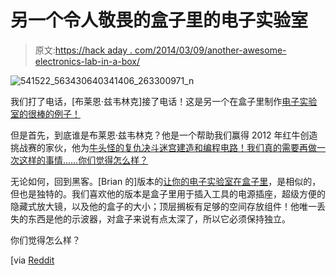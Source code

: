 # 另一个令人敬畏的盒子里的电子实验室

> 原文:[https://hack aday . com/2014/03/09/another-awesome-electronics-lab-in-a-box/](https://hackaday.com/2014/03/09/another-awesome-electronics-lab-in-a-box/)

![541522_563430640341406_263300971_n](../Images/b0774eabf6533b697d1d3037f8dbea04.png)

我们打了电话，[布莱恩·兹韦林克]接了电话！这是另一个在盒子里制作[电子实验室的很棒的例子！](http://brianzawesomeblog.blogspot.ca/2014/03/mobile-electronics-workbench.html)

但是首先，到底谁是布莱恩·兹韦林克？他是一个帮助我们赢得 2012 年红牛创造挑战赛的家伙，他为[牛头怪的复仇决斗迷宫建造和编程电路！我们真的需要再做一次这样的事情……你们觉得怎么样？](http://hackaday.com/2012/07/28/the-minotaurs-revenge-dueling-labyrinths/)

无论如何，回到黑客。[Brian 的]版本的[让你的电子实验室在盒子里](http://hackaday.com/2014/03/05/make-your-electronics-lab-in-a-box/)，是相似的，但也是独特的。我们喜欢他的版本是盒子里用于插入工具的电源插座，超级方便的隐藏式放大镜，以及他的盒子的大小；顶层搁板有足够的空间存放组件！他唯一丢失的东西是他的示波器，对盒子来说有点太深了，所以它必须保持独立。

你们觉得怎么样？

[via [Reddit](http://www.reddit.com/r/electronics/comments/1zu9p0/i_got_tired_of_cleaning_my_projects_off_the)